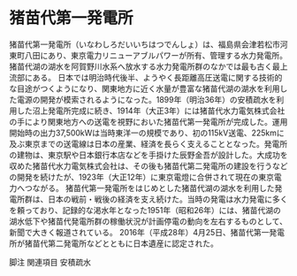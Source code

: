 # 猪苗代第一発電所

猪苗代第一発電所（いなわしろだいいちはつでんしょ）は、福島県会津若松市河東町八田にあり、東京電力リニューアブルパワーが所有、管理する水力発電所。猪苗代湖の湖水を阿賀野川水系へ放水する水力発電所群のなかでは最も古く最上流部にある。
日本では明治時代後半、ようやく長距離高圧送電に関する技術的な目途がつくようになり、関東地方に近く水量が豊富な猪苗代湖の湖水を利用した電源の開発が模索されるようになった。1899年（明治36年）の安積疏水を利用した沼上発電所完成に続き、1914年（大正3年）には猪苗代水力電気株式会社の手により関東地方への送電を視野においた猪苗代第一発電所が完成した。運用開始時の出力37,500kWは当時東洋一の規模であり、初の115kV送電、225kmに及ぶ東京までの送電線は日本の産業、経済を長らく支えることとなった。発電所の建物は、東京駅や日本銀行本店などを手掛けた辰野金吾が設計した。大成功を収めた猪苗代水力電気株式会社は、その後も猪苗代第二発電所の建設を行うなどの開発を続けたが、1923年（大正12年）に東京電燈に合併されて現在の東京電力へつながる。
猪苗代第一発電所をはじめとした猪苗代湖の湖水を利用した発電所群は、日本の戦前・戦後の経済を支え続けた。当時の発電は水力発電に多くを頼っており、記録的な渇水年となった1951年（昭和26年）には、猪苗代湖の湖水低下や猪苗代発電所群の稼働状況が計画停電の動向を左右するものとして、新聞で大きく報道されている。
2016年（平成28年）4月25日、猪苗代第一発電所が猪苗代第二発電所などとともに日本遺産に認定された。

脚注
関連項目
安積疏水